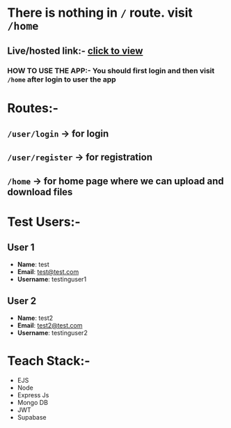 # There is nothing in `/` route. visit `/home`

## Live/hosted link:- [click to view]('https://google-drive-clone-express.vercel.app/')

### HOW TO USE THE APP:- You should first login and then visit `/home` after login to user the app

# Routes:-
## `/user/login` -> for login
## `/user/register` -> for registration
## `/home` -> for home page where we can upload and download files

# Test Users:-

## User 1
- **Name**: test
- **Email**: test@test.com
- **Username**: testinguser1

## User 2
- **Name**: test2
- **Email**: test2@test.com
- **Username**: testinguser2

# Teach Stack:-
- EJS
- Node
- Express Js
- Mongo DB
- JWT
- Supabase